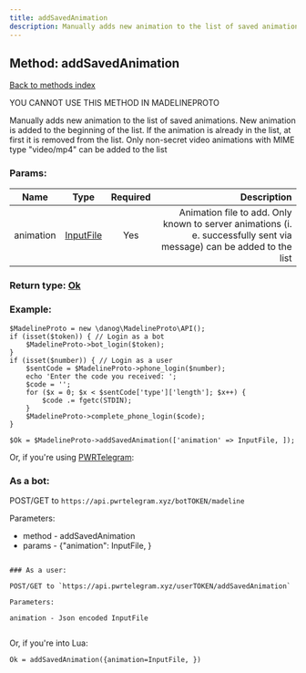 ```yaml
---
title: addSavedAnimation
description: Manually adds new animation to the list of saved animations. New animation is added to the beginning of the list. If the animation is already in the list, at first it is removed from the list. Only non-secret video animations with MIME type "video/mp4" can be added to the list
---
```

## Method: addSavedAnimation  
[Back to methods index](index.md)


YOU CANNOT USE THIS METHOD IN MADELINEPROTO


Manually adds new animation to the list of saved animations. New animation is added to the beginning of the list. If the animation is already in the list, at first it is removed from the list. Only non-secret video animations with MIME type "video/mp4" can be added to the list

### Params:

| Name     |    Type       | Required | Description |
|----------|:-------------:|:--------:|------------:|
|animation|[InputFile](../types/InputFile.md) | Yes|Animation file to add. Only known to server animations (i. e. successfully sent via message) can be added to the list|


### Return type: [Ok](../types/Ok.md)

### Example:


```
$MadelineProto = new \danog\MadelineProto\API();
if (isset($token)) { // Login as a bot
    $MadelineProto->bot_login($token);
}
if (isset($number)) { // Login as a user
    $sentCode = $MadelineProto->phone_login($number);
    echo 'Enter the code you received: ';
    $code = '';
    for ($x = 0; $x < $sentCode['type']['length']; $x++) {
        $code .= fgetc(STDIN);
    }
    $MadelineProto->complete_phone_login($code);
}

$Ok = $MadelineProto->addSavedAnimation(['animation' => InputFile, ]);
```

Or, if you're using [PWRTelegram](https://pwrtelegram.xyz):

### As a bot:

POST/GET to `https://api.pwrtelegram.xyz/botTOKEN/madeline`

Parameters:

* method - addSavedAnimation
* params - {"animation": InputFile, }

```

### As a user:

POST/GET to `https://api.pwrtelegram.xyz/userTOKEN/addSavedAnimation`

Parameters:

animation - Json encoded InputFile


```

Or, if you're into Lua:

```
Ok = addSavedAnimation({animation=InputFile, })
```

